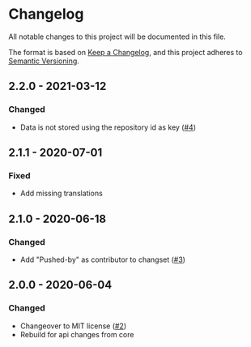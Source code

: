 # Changelog
All notable changes to this project will be documented in this file.

The format is based on [Keep a Changelog](https://keepachangelog.com/en/1.0.0/),
and this project adheres to [Semantic Versioning](https://semver.org/spec/v2.0.0.html).

## 2.2.0 - 2021-03-12
### Changed
- Data is not stored using the repository id as key ([#4](https://github.com/scm-manager/scm-pushlog-plugin/pull/4))

## 2.1.1 - 2020-07-01
### Fixed
- Add missing translations

## 2.1.0 - 2020-06-18
### Changed
- Add "Pushed-by" as contributor to changset ([#3](https://github.com/scm-manager/scm-pushlog-plugin/pull/3)) 

## 2.0.0 - 2020-06-04
### Changed
- Changeover to MIT license ([#2](https://github.com/scm-manager/scm-pushlog-plugin/pull/2))
- Rebuild for api changes from core
